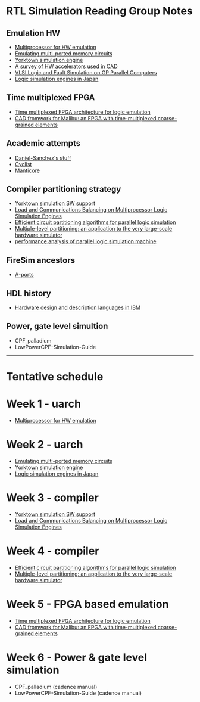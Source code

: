# RTL Simulation Reading Group Notes

## Emulation HW
- [Multiprocessor for HW emulation](https://patents.google.com/patent/US5551013A/en)
- [Emulating multi-ported memory circuits](https://patents.google.com/patent/US5940603A/en)
- [Yorktown simulation engine](https://ieeexplore.ieee.org/document/1585479)
- [A survey of HW accelerators used in CAD](https://ieeexplore.ieee.org/stamp/stamp.jsp?tp=&arnumber=5005647)
- [VLSI Logic and Fault Simulation on GP Parallel Computers](https://ieeexplore.ieee.org/stamp/stamp.jsp?tp=&arnumber=215006)
- [Logic simulation engines in Japan](https://ieeexplore.ieee.org/abstract/document/43078?casa_token=nD2xnLdyzTYAAAAA:rY_2eFFqS8Imhzso9TwMOKM2qQ6E5eQ0rZVc54LK_iRS4cVwM2CNewPATFflru2O-nGR-r7kvNg)

## Time multiplexed FPGA
- [Time multiplexed FPGA architecture for logic emulation](https://ieeexplore.ieee.org/stamp/stamp.jsp?tp=&arnumber=518231)
- [CAD fromwork for Malibu: an FPGA with time-multiplexed coarse-grained elements](https://dl.acm.org/doi/abs/10.1145/1950413.1950441)

## Academic attempts
- [Daniel-Sanchez's stuff](https://dl.acm.org/doi/abs/10.1145/3613424.3614257)
- [Cyclist](https://dl.acm.org/doi/abs/10.1109/ICCAD.2017.8203892)
- [Manticore](https://dl.acm.org/doi/10.1145/3623278.3624750)

## Compiler partitioning strategy
- [Yorktown simulation SW support](https://ieeexplore.ieee.org/stamp/stamp.jsp?tp=&arnumber=1585481)
- [Load and Communications Balancing on Multiprocessor Logic Simulation Engines](https://web.archive.org/web/20170222020308id_/http://openscholarship.wustl.edu/cgi/viewcontent.cgi?article=1814&context=cse_research)
- [Efficient circuit partitioning algorithms for parallel logic simulation](https://dl.acm.org/doi/abs/10.1145/76263.76303)
- [Multiple-level partitioning: an application to the very large-scale hardware simulator](https://ieeexplore.ieee.org/abstract/document/78241?casa_token=DJP4vvOHJxMAAAAA:GWONYTISKBjXjdnueyLsLCknZq9MFjiwGPbg-UCdpj6g05_DYEf6nEZebsIC7V-cXWlgTMNbILY)
- [performance analysis of parallel logic simulation machine](https://pdf.sciencedirectassets.com/272438/1-s2.0-S0743731500X02079/1-s2.0-0743731589900294/main.pdf?X-Amz-Security-Token=IQoJb3JpZ2luX2VjEN%2F%2F%2F%2F%2F%2F%2F%2F%2F%2F%2FwEaCXVzLWVhc3QtMSJHMEUCIQC96Gjd%2BKLvdMSdGGiIB1Nle8shJ4PE2Gir5JijBDsSjQIgG0whIkHN0m3gt%2ByfyOhlXgnnLJr1aEMq%2BghQwj1yhmQqvAUIh%2F%2F%2F%2F%2F%2F%2F%2F%2F%2F%2FARAFGgwwNTkwMDM1NDY4NjUiDNQhAHfKKB9kdeab7iqQBbLk6aYHR8aDwOPZPS5Ur%2FUcrbCyLB7zVZXshy89529u71XOpuoICfAOxgMDZ8uDJWG3vQufzayzWDtndqz%2B85CkCpQ5Y58zuV3M%2F8xJ%2F%2FjKTCMWb2LsEH%2BqMKFyoFFSo2eAgNzrm8UwQeKgEb5QKh54mIJpVTp2XIKedETy9WWuRHSwVCtD3QuIUleq8nyA%2F8H%2BWi1GkonJMKsV16YTWkO8Inei9X9vxiBRbra1LTztoQpoLnNa0RIng1kg5mJ7wG0QVMjIw%2BxowIeBiAsBhSI71NNr9zOKcv0cylbodvvtfIZYpZaRIiCdfvl%2FCoD6HSxYTNoUTmyGStjtIz6UPRpRxbp0%2B06AyLRUVb8BFWs8yF0ZoWndpaOetLE6ubeyM4pHxs6zMI4qS5xYK%2FKfBDxq36HUX8XvPdkBqP52T7pgLjR8WFDoVAVgaor9Iu0Za2DWHuMYxGzSVDUN%2F51AZNo4pxZcY%2BAUxwrXn%2Bqe04yzxvx0JdAb%2FX30Xyvlzwc7ePu8ww3Xf%2Fo9ztoyaAb6IIFiODs0zwL2KqjGdqfi526P%2Fw5tmuBUW%2BJvtOpgrAjYQCfa%2BIATCIGH2UrkIS2U%2FzJpj%2FscjdhmT7urwoROuuUkH1yD8%2FJe3z4x3zOj3VxQZqsUBLC7AM1gpeDgwD%2FzCBGLMytOOv2%2FOOLHBd%2Fc%2Bf9xHDVCMy7u2rGRj8fuh%2F23rbOAKgXW91ioQ4%2BwE3kNtOm%2BXnkxXmQDK7Zu3lhBCrKhfRvoAkHF3KYG5USt3TwHQinZL1qjeFx%2Bq%2B4Oe2CJtpee9sMcTuLCLD27waJ0IF0iyNdUjHdBPgG%2BBMuaG8nUu4D8iaT9ohAlBhJxDR5D9rRfT1SGMJks8JiJxYEFz4ndMPD73rMGOrEB4AQTY%2BnLApST0YCil4FjbQhSe5T40s8aWVwG4S6Mu%2BMUMhThy%2Farl2uH%2BDctYEHWE%2B913AEe45XJhuBv4YjwbTtDQ8QMbeie1wpk0jxZSTlR5QHJTR%2Fuj%2FVosZh17wXz2Gb6O44stG9oU20IG0b%2BMPJT8kLBUpvkNY97yzq7l8T%2BSCzTNoDbMrBu9SjBLFM1hoHdynRFX3rV6A8Wj8%2F9F%2FOAi9dcnNV0IuWuutkH4nFg&X-Amz-Algorithm=AWS4-HMAC-SHA256&X-Amz-Date=20240623T070840Z&X-Amz-SignedHeaders=host&X-Amz-Expires=300&X-Amz-Credential=ASIAQ3PHCVTYW6NG64XN%2F20240623%2Fus-east-1%2Fs3%2Faws4_request&X-Amz-Signature=4ee524e4b4f06ad0453b7e2b7860f9617c22256b2f24bbc808282fb1f0faab3c&hash=57ffaf87ab9888ca46927e650a5db3b939562bc43f78c92c2b8b2cfaf5638cb3&host=68042c943591013ac2b2430a89b270f6af2c76d8dfd086a07176afe7c76c2c61&pii=0743731589900294&tid=spdf-05e6a64a-5531-45e0-a975-851b98cb4635&sid=605b979868761044617a90f5bdb504f0b8afgxrqa&type=client&tsoh=d3d3LnNjaWVuY2VkaXJlY3QuY29t&ua=13135f5e585d07540657&rr=8982a5f0dba9983a&cc=us)


## FireSim ancestors
- [A-ports](https://dl.acm.org/doi/abs/10.1145/1344671.1344685?casa_token=_OCwPu2rFnsAAAAA:w7SgQRpOhSmdMfT2ZfL7aSzj94JopQDwsOYbmX036uij7CYRoqAmA7V-k_WjKZ-wTT09yCN2ElP0cw)

## HDL history
- [Hardware design and description languages in IBM](https://ieeexplore.ieee.org/stamp/stamp.jsp?tp=&arnumber=5390297)

## Power, gate level simultion
- CPF_palladium
- LowPowerCPF-Simulation-Guide

---
# Tentative schedule

# Week 1 - uarch
- [Multiprocessor for HW emulation](https://patents.google.com/patent/US5551013A/en)

# Week 2 - uarch
- [Emulating multi-ported memory circuits](https://patents.google.com/patent/US5940603A/en)
- [Yorktown simulation engine](https://ieeexplore.ieee.org/document/1585479)
- [Logic simulation engines in Japan](https://ieeexplore.ieee.org/abstract/document/43078?casa_token=nD2xnLdyzTYAAAAA:rY_2eFFqS8Imhzso9TwMOKM2qQ6E5eQ0rZVc54LK_iRS4cVwM2CNewPATFflru2O-nGR-r7kvNg)

# Week 3 - compiler
- [Yorktown simulation SW support](https://ieeexplore.ieee.org/stamp/stamp.jsp?tp=&arnumber=1585481)
- [Load and Communications Balancing on Multiprocessor Logic Simulation Engines](https://web.archive.org/web/20170222020308id_/http://openscholarship.wustl.edu/cgi/viewcontent.cgi?article=1814&context=cse_research)

# Week 4 - compiler
- [Efficient circuit partitioning algorithms for parallel logic simulation](https://dl.acm.org/doi/abs/10.1145/76263.76303)
- [Multiple-level partitioning: an application to the very large-scale hardware simulator](https://ieeexplore.ieee.org/abstract/document/78241?casa_token=DJP4vvOHJxMAAAAA:GWONYTISKBjXjdnueyLsLCknZq9MFjiwGPbg-UCdpj6g05_DYEf6nEZebsIC7V-cXWlgTMNbILY)

# Week 5 - FPGA based emulation
- [Time multiplexed FPGA architecture for logic emulation](https://ieeexplore.ieee.org/stamp/stamp.jsp?tp=&arnumber=518231)
- [CAD fromwork for Malibu: an FPGA with time-multiplexed coarse-grained elements](https://dl.acm.org/doi/abs/10.1145/1950413.1950441)

# Week 6 - Power & gate level simulation
- CPF_palladium (cadence manual)
- LowPowerCPF-Simulation-Guide (cadence manual)
